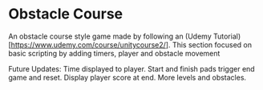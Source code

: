 # Obstacle Course
An obstacle course style game made by following an (Udemy Tutorial)[https://www.udemy.com/course/unitycourse2/]. 
This section focused on basic scripting by adding timers, player and obstacle movement

Future Updates:
Time displayed to player.
Start and finish pads trigger end game and reset.
Display player score at end.
More levels and obstacles.
